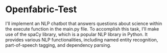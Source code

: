 # Openfabric-Test
 I'll implement an NLP chatbot that answers questions about science within the execute function in the main.py file. To accomplish this task, I'll make use of the spaCy library, which is a popular NLP library in Python. It provides various NLP functionalities, including named entity recognition, part-of-speech tagging, and dependency parsing. 

